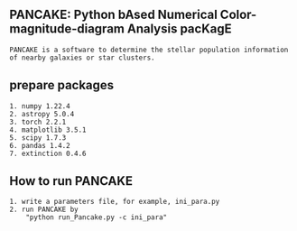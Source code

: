 ## PANCAKE: Python bAsed Numerical Color-magnitude-diagram Analysis pacKagE

    PANCAKE is a software to determine the stellar population information of nearby galaxies or star clusters.

## prepare packages

    1. numpy 1.22.4
    2. astropy 5.0.4
    3. torch 2.2.1
    4. matplotlib 3.5.1
    5. scipy 1.7.3
    6. pandas 1.4.2    
    7. extinction 0.4.6

## How to run PANCAKE

    1. write a parameters file, for example, ini_para.py
    2. run PANCAKE by
        "python run_Pancake.py -c ini_para"
